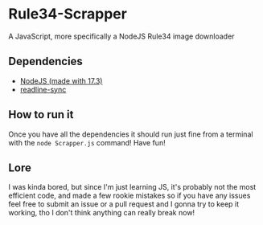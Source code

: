 # Rule34-Scrapper
A JavaScript, more specifically a NodeJS Rule34 image downloader

## Dependencies
- [NodeJS (made with 17.3)](https://nodejs.org/en/)
- [readline-sync](https://github.com/anseki/readline-sync)

## How to run it
Once you have all the dependencies it should run just fine from a terminal with the ```node Scrapper.js``` command! Have fun!

## Lore
I was kinda bored, but since I'm just learning JS, it's probably not the most efficient code, and made a few rookie mistakes so if you have any issues feel free to submit an issue or a pull request and I gonna try to keep it working, tho I don't think anything can really break now!
